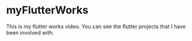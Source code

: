 # myFlutterWorks
This is my flutter works video. You can see the flutter projects that I have been involved with.
